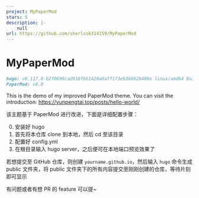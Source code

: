 ```yaml
---
project: MyPaperMod
stars: 5
description: |-
    null
url: https://github.com/sherlcok314159/MyPaperMod
---
```


# MyPaperMod 

```md
hugo: v0.117.0-b2f0696cad918fb61420a6aff173eb36662b406e linux/amd64 BuildDate=2023-08-07T12:49:48Z VendorInfo=gohugoio
PaperMod: v8.0
```

This is the demo of my improved PaperMod theme. You can visit the introduction: https://yunpengtai.top/posts/hello-world/ 

该主题基于 PaperMod 进行改进，下面是详细配置步骤： 

0. 安装好 hugo
1. 首先将本仓库 clone 到本地，然后 cd 至该目录
2. 配置好 config.yml
3. 在根目录输入 hugo server，之后便可在本地端口预览效果了

若想提交至 GitHub 仓库，则创建 `yourname.github.io`，然后输入 `hugo` 命令生成 public 文件夹，将 public 文件夹下的所有内容提交至刚刚创建的仓库，等待片刻即可显示

有问题或者有想 PR 的 feature 可以提~
